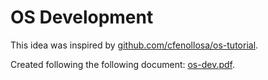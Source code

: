 # OS Development

This idea was inspired by [github.com/cfenollosa/os-tutorial][1].

Created following the following document: [os-dev.pdf][1].


[1]: https://github.com/cfenollosa/os-tutorial
[2]: http://www.cs.bham.ac.uk/~exr/lectures/opsys/10_11/lectures/os-dev.pdf
